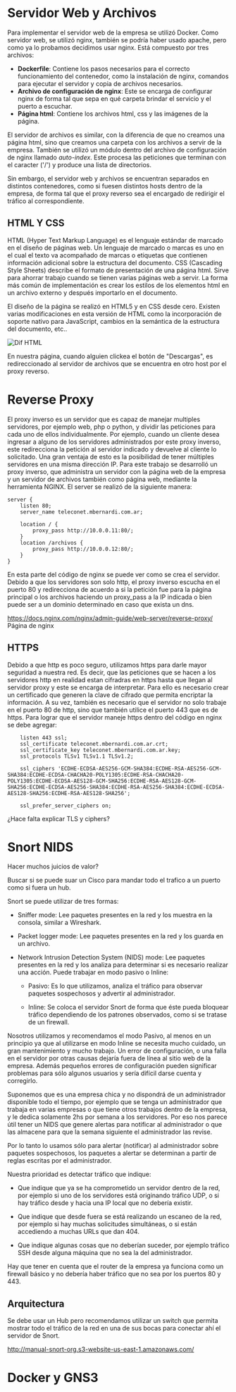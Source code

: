 Servidor Web y Archivos
=======================
Para implementar el servidor web de la empresa se utilizó Docker. Como servidor
web, se utilizó nginx, también se podría haber usado apache, pero como ya lo
probamos decidimos usar nginx.
Está compuesto por tres archivos:
- **Dockerfile**: Contiene los pasos necesarios para el correcto funcionamiento del
  contenedor, como la instalación de nginx, comandos para ejecutar el servidor y
  copia de archivos necesarios.
- **Archivo de configuración de nginx**: Este se encarga de configurar nginx de
  forma tal que sepa en qué carpeta brindar el servicio y el puerto a escuchar.
- **Página html**: Contiene los archivos html, css y las imágenes de la página.

El servidor de archivos es similar, con la diferencia de que no creamos una
página html, sino que creamos una carpeta con los archivos a servir de la
empresa. También se utilizó un módulo dentro del archivo de configuración de
nginx llamado _auto-index_. Este procesa las peticiones que terminan con el
caracter ('/') y produce una lista de directorios.

Sin embargo, el servidor web y archivos se encuentran separados en distintos
contenedores, como si fuesen distintos hosts dentro de la empresa, de forma tal
que el proxy reverso sea el encargado de redirigir el tráfico al correspondiente.

HTML Y CSS
----------
HTML (Hyper Text Markup Language) es el lenguaje estándar de marcado en el
diseño de páginas web. Un lenguaje de marcado o marcas es uno en el cual el texto
va acompañado de marcas o etiquetas que contienen información adicional sobre
la estructura del documento. 
CSS (Cascading Style Sheets) describe el formato de presentación de una página
html. Sirve para ahorrar trabajo cuando se tienen varias páginas web a servir.
La forma más común de implementación es crear los estilos de los elementos html
en un archivo externo y después importarlo en el documento.

El diseño de la página se realizó en HTML5 y en CSS desde cero. Existen varias
modificaciones en esta versión de HTML como la incorporación de soporte nativo
para JavaScript, cambios en la semántica de la estructura del documento, etc..

![Dif HTML](https://www.hostinger.com/tutorials/wp-content/uploads/sites/2/2017/03/differences-between-html-and-html5.png "Diferencias HTML y HTML5")

En nuestra página, cuando alguien clickea el botón de "Descargas", es redireccionado
al servidor de archivos que se encuentra en otro host por el proxy reverso. 

Reverse Proxy
=============
El proxy inverso es un servidor que es capaz de manejar multiples servidores, por ejemplo web, php o python, y dividir las peticiones para cada uno de ellos individualmente. Por ejemplo, cuando un cliente desea ingresar a alguno de los servidores administrados por este proxy inverso, este redirecciona la petición al servidor indicado y devuelve al cliente lo solicitado. Una gran ventaja de esto es la posibilidad de tener múltiples servidores en una misma dirección IP.
Para este trabajo se desarrolló un proxy inverso, que administra un servidor con la página web de la empresa y un servidor de archivos también como página web, mediante la herramienta NGINX. El server se realizó de la siguiente manera:

```
server {
	listen 80;
	server_name teleconet.mbernardi.com.ar;

	location / {
		proxy_pass http://10.0.0.11:80/;
	}
	location /archivos {
		proxy_pass http://10.0.0.12:80/;
	}
}

```
En esta parte del código de nginx se puede ver como se crea el servidor. Debido a que los servidores son solo http, el proxy inverso escucha en el puerto 80 y redirecciona de acuerdo a si la petición fue para la página principal o los archivos haciendo un proxy_pass a la IP indicada o bien puede ser a un dominio determinado en caso que exista un dns.

https://docs.nginx.com/nginx/admin-guide/web-server/reverse-proxy/ Página de nginx

HTTPS
-----
Debido a que http es poco seguro, utilizamos https para darle mayor seguridad a nuestra red. Es decir, que las peticiones que se hacen a los servidores http en realidad estan cifradras en https hasta que llegan al servidor proxy y este se encarga de interpretar. Para ello es necesario crear un certificado que generen la clave de cifrado que permita encriptar la información. A su vez, también es necesario que el servidor no solo trabaje en el puerto 80 de http, sino que también utilice el puerto 443 que es de https.
Para lograr que el servidor maneje https dentro del código en nginx se debe agregar:
```
	listen 443 ssl;
	ssl_certificate teleconet.mbernardi.com.ar.crt;
	ssl_certificate_key teleconet.mbernardi.com.ar.key;
	ssl_protocols TLSv1 TLSv1.1 TLSv1.2;

	ssl_ciphers 'ECDHE-ECDSA-AES256-GCM-SHA384:ECDHE-RSA-AES256-GCM-SHA384:ECDHE-ECDSA-CHACHA20-POLY1305:ECDHE-RSA-CHACHA20-POLY1305:ECDHE-ECDSA-AES128-GCM-SHA256:ECDHE-RSA-AES128-GCM-SHA256:ECDHE-ECDSA-AES256-SHA384:ECDHE-RSA-AES256-SHA384:ECDHE-ECDSA-AES128-SHA256:ECDHE-RSA-AES128-SHA256';

	ssl_prefer_server_ciphers on;
```
¿Hace falta explicar TLS y ciphers?

Snort NIDS
==========

Hacer muchos juicios de valor?

Buscar si se puede suar un Cisco para mandar todo el trafico a un puerto como si
fuera un hub.

Snort se puede utilizar de tres formas:

- Sniffer mode: Lee paquetes presentes en la red y los muestra en la consola,
  similar a Wireshark.

- Packet logger mode: Lee paquetes presentes en la red y los guarda en un
  archivo.

- Network Intrusion Detection System (NIDS) mode: Lee paquetes presentes en la
  red y los analiza para determinar si es necesario realizar una acción. Puede
  trabajar en modo pasivo o Inline:

    - Pasivo: Es lo que utilizamos, analiza el tráfico para observar paquetes
      sospechosos y advertir al administrador.

    - Inline: Se coloca el servidor Snort de forma que éste pueda bloquear
      tráfico dependiendo de los patrones observados, como si se tratase de un
      firewall.

Nosotros utilizamos y recomendamos el modo Pasivo, al menos en un principio ya
que al utilizarse en modo Inline se necesita mucho cuidado, un gran
mantenimiento y mucho trabajo. Un error de configuración, o una falla en el
servidor por otras causas dejaría fuera de línea al sitio web de la empresa.
Además pequeños errores de configuración pueden significar problemas para sólo
algunos usuarios y sería difícil darse cuenta y corregirlo.

Suponemos que es una empresa chica y no dispondrá de un administrador disponible
todo el tiempo, por ejemplo que se tenga un administrador que trabaja en varias
empresas o que tiene otros trabajos dentro de la empresa, y le dedica solamente
2hs por semana a los servidores. Por eso nos parece útil tener un NIDS que
genere alertas para notificar al administrador o que las almacene para que la
semana siguiente el administrador las revise.

Por lo tanto lo usamos sólo para alertar (notificar) al administrador sobre
paquetes sospechosos, los paquetes a alertar se determinan a partir de reglas
escritas por el administrador.

Nuestra prioridad es detectar tráfico que indique:

- Que indique que ya se ha comprometido un servidor dentro de la red, por
  ejemplo si uno de los servidores está originando tráfico UDP, o si hay tráfico
  desde y hacia una IP local que no debería existir.

- Que indique que desde fuera se está realizando un escaneo de la red, por
  ejemplo si hay muchas solicitudes simultáneas, o si están accediendo a muchas
  URLs que dan 404.

- Que indique algunas cosas que no deberían suceder, por ejemplo tráfico SSH
  desde alguna máquina que no sea la del administrador.

Hay que tener en cuenta que el router de la empresa ya funciona como un firewall
básico y no debería haber tráfico que no sea por los puertos 80 y 443.

Arquitectura
------------

Se debe usar un Hub pero recomendamos utilizar un switch que permita mostrar
todo el tráfico de la red en una de sus bocas para conectar ahí el servidor de
Snort.

http://manual-snort-org.s3-website-us-east-1.amazonaws.com/

Docker y GNS3
=============
